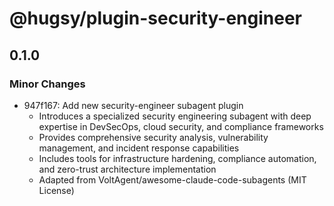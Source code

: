 # @hugsy/plugin-security-engineer

## 0.1.0

### Minor Changes

- 947f167: Add new security-engineer subagent plugin
  - Introduces a specialized security engineering subagent with deep expertise in DevSecOps, cloud security, and compliance frameworks
  - Provides comprehensive security analysis, vulnerability management, and incident response capabilities
  - Includes tools for infrastructure hardening, compliance automation, and zero-trust architecture implementation
  - Adapted from VoltAgent/awesome-claude-code-subagents (MIT License)
